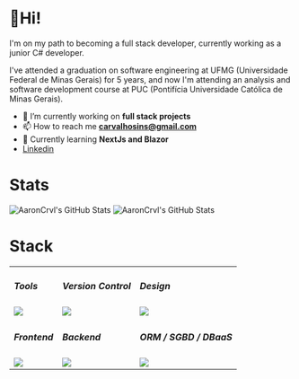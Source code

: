 # 👻Hi! 

I'm on my path to becoming a full stack developer, currently working as a junior C# developer.

I've attended a graduation on software engineering at UFMG (Universidade Federal de Minas Gerais) for 5 years, and now I'm attending an analysis and software development course at PUC (Pontifícia Universidade Católica de Minas Gerais).

- 🎯 I’m currently working on **full stack projects**
- 📫 How to reach me **carvalhosins@gmail.com**
- 🎈 Currently learning **NextJs and Blazor**
- <a href="https://linkedin.com/in/aaroncarvalho7" target="blank">Linkedin</a>

# Stats

<p>
  <img  alt="AaronCrvl's GitHub Stats" src="https://github-readme-stats.vercel.app/api/top-langs/?username=AaronCrvl&theme=react&show_icons=true&hide_border=true&layout=compact" />
  <img  alt="AaronCrvl's GitHub Stats" src="https://github-readme-streak-stats.herokuapp.com/?user=AaronCrvl&theme=react&hide_border=true" />
</p>

# Stack
<table>
  <tbody>
     <tr>
       <td>         
        <h5>Tools</h5><img src="https://skillicons.dev/icons?i=vscode,visualstudio,postman,vercel,discord" />
        </td>
        <td>               
          <h5>Version Control</h5>
          <img src="https://skillicons.dev/icons?i=azure,git" />  
        </td> 
        <td>                               
          <h5>Design</h5>
          <img src="https://skillicons.dev/icons?i=figma,ps" />
        </td>         
      </td>       
    </tr>     
     <tr>       
       <td>         
        <h5>Frontend</h5>
         <img src="https://skillicons.dev/icons?i=css,tailwind,html,js,ts,react" />
        </td>  
        <td>               
          <h5>Backend</h5>
          <img src="https://skillicons.dev/icons?i=cs,dotnet,nodejs" />  
        </td>
         <td>         
          <h5>ORM / SGBD / DBaaS</h5>
          <img src="https://skillicons.dev/icons?i=mysql,prisma,firebase" />
        </td>          
    </tr>           
    </tbody>
</table> 
